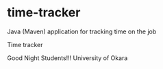 # time-tracker
Java (Maven) application for tracking time on the job

Time tracker

Good Night Students!!!
University of Okara
